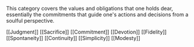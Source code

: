 
This category covers the values and obligations that one holds dear, essentially the commitments that guide one's actions and decisions from a soulful perspective.

[[Judgment]]
[[Sacrifice]]
[[Commitment]]
[[Devotion]]
[[Fidelity]]
[[Spontaneity]]
[[Continuity]]
[[Simplicity]]
[[Modesty]]